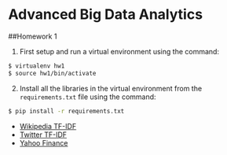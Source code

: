 # Advanced Big Data Analytics

##Homework 1

1. First setup and run a virtual environment using the command:
  ```bash
  $ virtualenv hw1
  $ source hw1/bin/activate
  ```

2. Install all the libraries in the virtual environment from the
`requirements.txt` file using the command:
  ```bash
  $ pip install -r requirements.txt
  ```

 - [Wikipedia TF-IDF](https://github.com/bahuljain/Adv-Big-Data-Analytics/tree/master/Wikipedia-TF-IDF)
 - [Twitter TF-IDF](https://github.com/bahuljain/Adv-Big-Data-Analytics/tree/master/Twitter-TF-IDF)
 - [Yahoo Finance](https://github.com/bahuljain/Adv-Big-Data-Analytics/tree/master/Yahoo-Finance)
